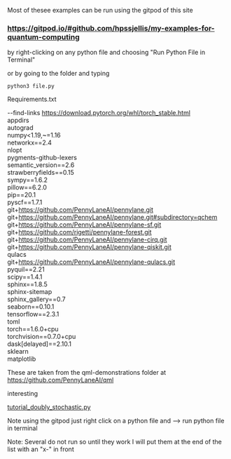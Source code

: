 
Most of thesee examples can be run using the gitpod of this site


### https://gitpod.io/#github.com/hpssjellis/my-examples-for-quantum-computing


by right-clicking on any python file and choosing "Run Python File in Terminal"

or by going to the folder and typing 

```
python3 file.py
```







Requirements.txt   


--find-links https://download.pytorch.org/whl/torch_stable.html   
appdirs   
autograd   
numpy<1.19,~=1.16   
networkx==2.4   
nlopt   
pygments-github-lexers   
semantic_version==2.6   
strawberryfields==0.15   
sympy==1.6.2   
pillow==6.2.0   
pip==20.1   
pyscf==1.7.1   
git+https://github.com/PennyLaneAI/pennylane.git   
git+https://github.com/PennyLaneAI/pennylane.git#subdirectory=qchem   
git+https://github.com/PennyLaneAI/pennylane-sf.git   
git+https://github.com/rigetti/pennylane-forest.git   
git+https://github.com/PennyLaneAI/pennylane-cirq.git   
git+https://github.com/PennyLaneAI/pennylane-qiskit.git   
qulacs   
git+https://github.com/PennyLaneAI/pennylane-qulacs.git   
pyquil==2.21   
scipy==1.4.1   
sphinx==1.8.5   
sphinx-sitemap   
sphinx_gallery==0.7   
seaborn==0.10.1   
tensorflow==2.3.1   
toml   
torch==1.6.0+cpu   
torchvision==0.7.0+cpu   
dask[delayed]==2.10.1   
sklearn   
matplotlib   





These are taken from the qml-demonstrations folder at https://github.com/PennyLaneAI/qml 


interesting 

[tutorial_doubly_stochastic.py](tutorial_doubly_stochastic.py)



Note using the gitpod just right click on a python file and --> run python file in terminal




Note: Several do not run so until they work I will put them at the end of the list with an "x-" in front
